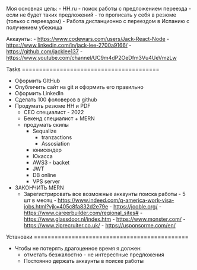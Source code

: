 Моя основная цель: 
    - HH.ru 
        - поиск работы с предложением переезда - если не будет таких предложений - то прописать у себя в резюме (только с переездом)
        - Работа дистанционно с переездом в Испанию с получением убежища

Аккаунты:
    - https://www.codewars.com/users/Jack-React-Node
    - https://www.linkedin.com/in/jack-lee-2700a9166/
    - https://github.com/jacklee137
    - https://www.youtube.com/channel/UC9m4dP2OeDfm3Vu4UeVmzLw

Tasks ========================================
- Оформить GItHub
- Опубличить сайт на git и оформить его правильно
- Оформить LinkedIn
- Сделать 100 фоловеров в github
- Продумать резюме HH и PDF
    - СЕО специалист - 2022
    - Бекенд специалист + MERN
    - продумать скилы
        - Sequalize
            - tranzactions
            - Assosiation
        - юнисендер
        - Юкасса
        - AWS3 - backet
        - JWT
        - DB online
        - VPS server    
- ЗАКОНЧИТЬ MERN
    - Зарегистрировать все возможные аккаунты поиска работы - 5 шт в месяц
            - https://www.indeed.com/q-america-work-visa-jobs.html?vjk=405c8fa832d2e79e
            - https://jooble.org/
            - https://www.careerbuilder.com/regional_sites#
            - https://www.glassdoor.nl/index.htm
            - https://www.monster.com/
            - https://www.ziprecruiter.co.uk/
            - https://usponsorme.com/en/

Установки =============================================

- Чтобы не потерять драгоценное время я должен:
    - отметать безжалостно - не интерестные предложения
    - Постоянно держать аккаунты в поиске работы